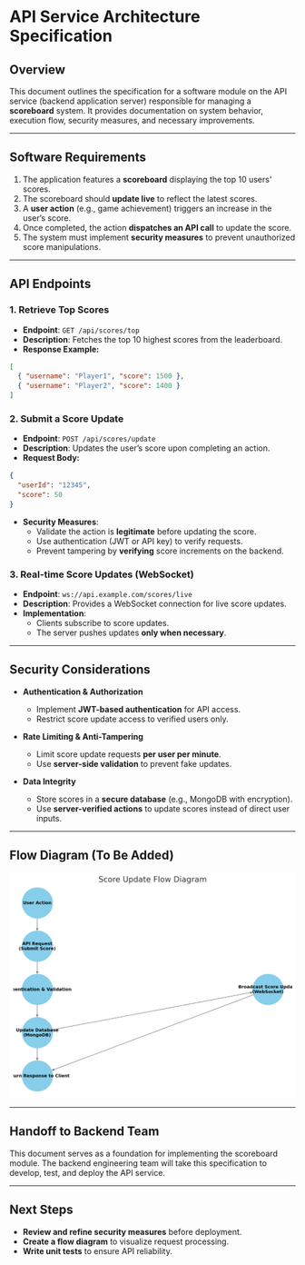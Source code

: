 # API Service Architecture Specification

## Overview
This document outlines the specification for a software module on the API service (backend application server) responsible for managing a **scoreboard** system. It provides documentation on system behavior, execution flow, security measures, and necessary improvements.

---


## **Software Requirements**
1. The application features a **scoreboard** displaying the top 10 users' scores.
2. The scoreboard should **update live** to reflect the latest scores.
3. A **user action** (e.g., game achievement) triggers an increase in the user’s score.
4. Once completed, the action **dispatches an API call** to update the score.
5. The system must implement **security measures** to prevent unauthorized score manipulations.

---

## **API Endpoints**

### **1. Retrieve Top Scores**
- **Endpoint**: `GET /api/scores/top`
- **Description**: Fetches the top 10 highest scores from the leaderboard.
- **Response Example:**
```json
[
  { "username": "Player1", "score": 1500 },
  { "username": "Player2", "score": 1400 }
]
```

### **2. Submit a Score Update**
- **Endpoint**: `POST /api/scores/update`
- **Description**: Updates the user’s score upon completing an action.
- **Request Body:**
```json
{
  "userId": "12345",
  "score": 50
}
```
- **Security Measures**:
  - Validate the action is **legitimate** before updating the score.
  - Use authentication (JWT or API key) to verify requests.
  - Prevent tampering by **verifying** score increments on the backend.

### **3. Real-time Score Updates (WebSocket)**
- **Endpoint**: `ws://api.example.com/scores/live`
- **Description**: Provides a WebSocket connection for live score updates.
- **Implementation**:
  - Clients subscribe to score updates.
  - The server pushes updates **only when necessary**.

---

## **Security Considerations**
- **Authentication & Authorization**
  - Implement **JWT-based authentication** for API access.
  - Restrict score update access to verified users only.

- **Rate Limiting & Anti-Tampering**
  - Limit score update requests **per user per minute**.
  - Use **server-side validation** to prevent fake updates.

- **Data Integrity**
  - Store scores in a **secure database** (e.g., MongoDB with encryption).
  - Use **server-verified actions** to update scores instead of direct user inputs.

---

## **Flow Diagram** (To Be Added)
![Result Visualization](result.png)

---

## **Handoff to Backend Team**
This document serves as a foundation for implementing the scoreboard module. The backend engineering team will take this specification to develop, test, and deploy the API service.

---

## **Next Steps**
- **Review and refine security measures** before deployment.
- **Create a flow diagram** to visualize request processing.
- **Write unit tests** to ensure API reliability.



